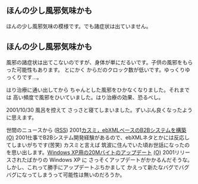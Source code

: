 ## ほんの少し風邪気味かも

ほんの少し風邪気味の模様です。でも諸症状は出ていません。






## ほんの少し風邪気味かも


風邪の諸症状は出てこないのですが、身体が単にだるいです。子供の風邪をもらった可能性もあります。
とにかく からだのクロック数が低いです。ゆっくりゆっくりです…。

はり治療に通い出してから ちゃんとした風邪をひかなくなりました。それまでは
高い頻度で風邪をひいていました。はり治療の効果、恐るべし。

2001/10/30 風呂を控えて さっさと寝てしまいました。ずいぶん良くなったように思えます。



世間のニュースから ([RSS](ig011029-news.xml)) 2001[カスミ，ebXMLベースのB2Bシステムを構築](http://www.zdnet.co.jp/enterprise/0110/26/01102621.html) [(O)](http://www.zdnet.co.jp/enterprise/0110/26/01102621.html) 2001仕事でB2Bシステム開発経験があるので、ebXMLネタとかには反応してしまいがちです(苦笑) カスミと言えば 筑波に住んでいた頃お世話になったのを思い出します。[Windows XP用の20Mバイトのアップデート](http://www.zdnet.co.jp/news/0110/27/b_1026_04.html) [(O)](http://www.zdnet.co.jp/news/0110/27/b_1026_04.html) 2001リリースされたばかりの Windows XP に さっそくアップデートがかかるんだそうな。しかし、これって勝手にアップデートぶちかまして かえって新たなバグでバグバグになってしまうって可能性は無いのだろうか。